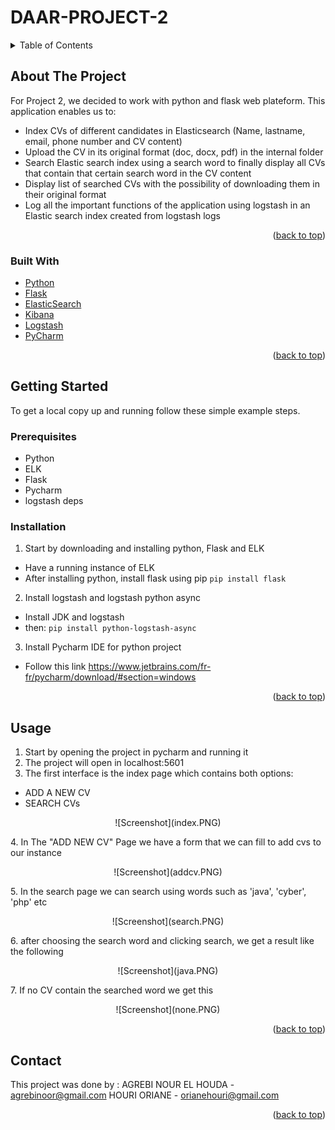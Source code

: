 # DAAR-PROJECT-2
<div id="top"></div>
<!--
*** This is PROJECT 2 DAAR 'building a CV index and search application using python, flask and ELK
-->


<!-- TABLE OF CONTENTS -->
<details>
  <summary>Table of Contents</summary>
  <ol>
    <li>
      <a href="#about-the-project">About The Project</a>
      <ul>
        <li><a href="#built-with">Built With</a></li>
      </ul>
    </li>
    <li>
      <a href="#getting-started">Getting Started</a>
      <ul>
        <li><a href="#prerequisites">Prerequisites</a></li>
        <li><a href="#installation">Installation</a></li>
      </ul>
    </li>
    <li><a href="#usage">Usage</a></li>
    <li><a href="#roadmap">Roadmap</a></li>
    <li><a href="#contributing">Contributing</a></li>
    <li><a href="#license">License</a></li>
    <li><a href="#contact">Contact</a></li>
    <li><a href="#acknowledgments">Acknowledgments</a></li>
  </ol>
</details>



<!-- ABOUT THE PROJECT -->
## About The Project

For Project 2, we decided to work with python and flask web plateform. This application enables us to:

* Index CVs of different candidates in Elasticsearch (Name, lastname, email, phone number and CV content)
* Upload the CV in its original format (doc, docx, pdf) in the internal folder
* Search Elastic search index using a search word to finally display all CVs that contain that certain search word in the CV content
* Display list of searched CVs with the possibility of downloading them in their original format
* Log all the important functions of the application using logstash in an Elastic search index created from logstash logs 


<p align="right">(<a href="#top">back to top</a>)</p>


### Built With
* [Python](https://python.org/)
* [Flask](https://flask.palletsprojects.com/en/2.0.x/)
* [ElasticSearch](https://www.elastic.co/fr/)
* [Kibana](https://www.elastic.co/fr/kibana/)
* [Logstash](https://www.elastic.co/fr/logstash/)
* [PyCharm](https://www.jetbrains.com/fr-fr/pycharm/)



<p align="right">(<a href="#top">back to top</a>)</p>



<!-- GETTING STARTED -->
## Getting Started

To get a local copy up and running follow these simple example steps.

### Prerequisites

* Python
* ELK
* Flask
* Pycharm
* logstash deps

### Installation


1. Start by downloading and installing python, Flask and ELK
* Have a running instance of ELK
* After installing python, install flask using pip
   ```pip install flask```
2. Install logstash and logstash python async
* Install JDK and logstash 
* then:
```pip install python-logstash-async ```
3. Install Pycharm IDE for python project
* Follow this link https://www.jetbrains.com/fr-fr/pycharm/download/#section=windows

<p align="right">(<a href="#top">back to top</a>)</p>



<!-- USAGE -->
## Usage

1. Start by opening the project in pycharm and running it 
2. The project will open in localhost:5601
3. The first interface is the index page which contains both options:
* ADD A NEW CV
* SEARCH CVs
<p align="center">
![Screenshot](index.PNG)
</p>
4. In The "ADD NEW CV" Page we have a form that we can fill to add cvs to our instance
<p align="center">
![Screenshot](addcv.PNG)
</p>
5. In the search page we can search using words such as 'java', 'cyber', 'php' etc 
<p align="center">
![Screenshot](search.PNG)
</p>
6. after choosing the search word and clicking search, we get a result like the following
<p align="center">
![Screenshot](java.PNG)
</p>
7. If no CV contain the searched word we get this
<p align="center">
![Screenshot](none.PNG)
</p>
<p align="right">(<a href="#top">back to top</a>)</p>










<!-- CONTACT -->
## Contact
This project was done by :
AGREBI NOUR EL HOUDA - agrebinoor@gmail.com
HOURI ORIANE - orianehouri@gmail.com 


<p align="right">(<a href="#top">back to top</a>)</p>





